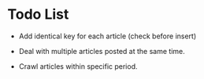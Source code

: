 # Todo List

- Add identical key for each article (check before insert)

- Deal with multiple articles posted at the same time.

- Crawl articles within specific period.
